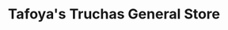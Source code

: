---
title: "Tafoya's Truchas General Store"
url: /truchas/tafoyas-truchas-general-store/
shop: Allgemein
---